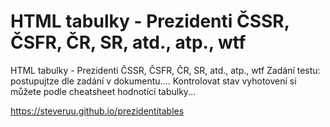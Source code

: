 # HTML tabulky - Prezidenti ČSSR, ČSFR, ČR, SR, atd., atp., wtf

HTML tabulky - Prezidenti ČSSR, ČSFR, ČR, SR, atd., atp., wtf
Zadání testu: postupujtze dle zadání v dokumentu....
Kontrolovat stav vyhotovení si můžete podle cheatsheet hodnotící tabulky...

https://steveruu.github.io/prezidentitables
